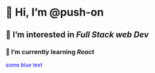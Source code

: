 # 👋 Hi, I’m @push-on
## 👀 I’m interested in _Full Stack web Dev_
### 🌱 I’m currently learning _React_


<span style="color:blue">some *blue* text</span>

